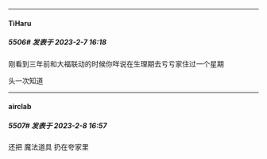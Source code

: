 
*****

####  TiHaru  
##### 5506#       发表于 2023-2-7 16:18

刚看到三年前和大福联动的时候你咩说在生理期去亏亏家住过一个星期

头一次知道


*****

####  airclab  
##### 5507#       发表于 2023-2-8 16:57

还把 魔法道具 扔在夸家里

